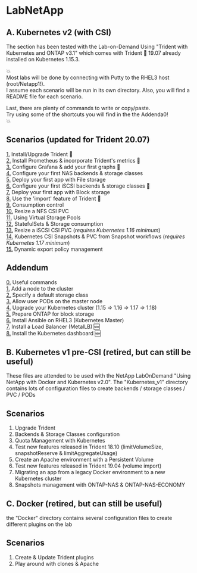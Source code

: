 # LabNetApp

## A. Kubernetes v2 (with CSI)

The section has been tested with the Lab-on-Demand Using "Trident with Kubernetes and ONTAP v3.1" which comes with Trident :trident: 19.07 already installed on Kubernetes 1.15.3.

:boom:  
Most labs will be done by connecting with Putty to the RHEL3 host (root/Netapp1!).  
I assume each scenario will be run in its own directory. Also, you will find a README file for each scenario.  

Last, there are plenty of commands to write or copy/paste.  
Try using some of the shortcuts you will find in the the Addenda0!  
:boom:  

Scenarios (updated for Trident 20.07)
---------
[1.](Kubernetes_v2/Scenarios/Scenario01) Install/Upgrade Trident :arrows_counterclockwise:  
[2.](Kubernetes_v2/Scenarios/Scenario02) Install Prometheus & incorporate Trident's metrics :arrows_counterclockwise:  
[3.](Kubernetes_v2/Scenarios/Scenario03) Configure Grafana & add your first graphs :arrows_counterclockwise:  
[4.](Kubernetes_v2/Scenarios/Scenario04) Configure your first NAS backends & storage classes  
[5.](Kubernetes_v2/Scenarios/Scenario05) Deploy your first app with File storage  
[6.](Kubernetes_v2/Scenarios/Scenario06) Configure your first iSCSI backends & storage classes :arrows_counterclockwise:  
[7.](Kubernetes_v2/Scenarios/Scenario07) Deploy your first app with Block storage  
[8.](Kubernetes_v2/Scenarios/Scenario08) Use the 'import' feature of Trident :arrows_counterclockwise:  
[9.](Kubernetes_v2/Scenarios/Scenario09) Consumption control  
[10.](Kubernetes_v2/Scenarios/Scenario10) Resize a NFS CSI PVC  
[11.](Kubernetes_v2/Scenarios/Scenario11) Using Virtual Storage Pools  
[12.](Kubernetes_v2/Scenarios/Scenario12) StatefulSets & Storage consumption  
[13.](Kubernetes_v2/Scenarios/Scenario13) Resize a iSCSI CSI PVC (*requires Kubernetes 1.16 minimum*)  
[14.](Kubernetes_v2/Scenarios/Scenario14) Kubernetes CSI Snapshots & PVC from Snapshot workflows (*requires Kubernetes 1.17 minimum*)  
[15.](Kubernetes_v2/Scenarios/Scenario15) Dynamic export policy management  

Addendum
--------
[0.](Kubernetes_v2/Addendum/Addenda00) Useful commands  
[1.](Kubernetes_v2/Addendum/Addenda01) Add a node to the cluster  
[2.](Kubernetes_v2/Addendum/Addenda02) Specify a default storage class  
[3.](Kubernetes_v2/Addendum/Addenda03) Allow user PODs on the master node  
[4.](Kubernetes_v2/Addendum/Addenda04) Upgrade your Kubernetes cluster (1.15 => 1.16 => 1.17 => 1.18)  
[5.](Kubernetes_v2/Addendum/Addenda05) Prepare ONTAP for block storage  
[6.](Kubernetes_v2/Addendum/Addenda06) Install Ansible on RHEL3 (Kubernetes Master)  
[7.](Kubernetes_v2/Addendum/Addenda07) Install a Load Balancer (MetalLB) :new:  
[8.](Kubernetes_v2/Addendum/Addenda08) Install the Kubernetes dashboard :new:  

## B. Kubernetes v1 pre-CSI (**retired**, but can still be useful)

These files are attended to be used with the NetApp LabOnDemand "Using NetApp with Docker and Kubernetes v2.0".
The "Kubernetes_v1" directory contains lots of configuration files to create backends / storage classes / PVC / PODs

Scenarios
---------
1. Upgrade Trident
2. Backends & Storage Classes configuration
3. Quota Management with Kubernetes
4. Test new features released in Trident 18.10 (limitVolumeSize, snapshotReserve & limitAggregateUsage)
5. Create an Apache environment with a Persistent Volume
6. Test new features released in Trident 19.04 (volume import)
7. Migrating an app from a legacy Docker environment to a new Kubernetes cluster
8. Snapshots management with ONTAP-NAS & ONTAP-NAS-ECONOMY


## C. Docker (**retired**, but can still be useful)

the "Docker" directory contains several configuration files to create different plugins on the lab

Scenarios
---------
1. Create & Update Trident plugins
2. Play around with clones & Apache